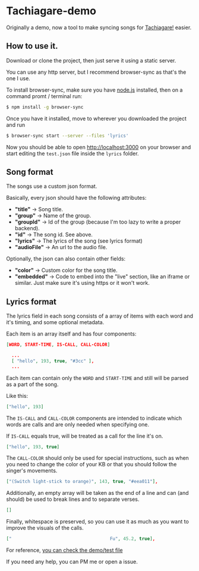 # Tachiagare-demo

Originally a demo, now a tool to make syncing songs for [Tachiagare!](https://github.com/datyayu/tachiagare) easier.


## How to use it.

Download or clone the project, then just serve it using a static server.

You can use any http server, but I recommend browser-sync as that's the one I use.

To install browser-sync, make sure you have [node.js](https://nodejs.org/en/) installed, then on a command promt / terminal run:

```bash
$ npm install -g browser-sync
```

Once you have it installed, move to wherever you downloaded the project and run

```bash
$ browser-sync start --server --files 'lyrics'
```

Now you should be able to open [http://localhost:3000](http://localhost:3000) on your browser and start editing the `test.json` file inside the `lyrics` folder.


## Song format

The songs use a custom json format.

Basically, every json should have the following attributes:

- **"title"** -> Song title.
- **"group"** -> Name of the group.
- **"groupId"** -> Id of the group (because I'm too lazy to write a proper backend).
- **"id"** -> The song id. See above.
- **"lyrics"** -> The lyrics of the song (see lyrics format)
- **"audioFile"** -> An url to the audio file.

Optionally, the json can also contain other fields:

- **"color"** -> Custom color for the song title.
- **"embedded"** -> Code to embed into the "live" section, like an iframe or similar. Just make sure it's using https or it won't work.


## Lyrics format

The lyrics field in each song consists of a array of items with each word and it's timing, and some optional metadata.

Each item is an array itself and has four components:

```json
[WORD, START-TIME, IS-CALL, CALL-COLOR]
```
```json
  ...
  [ "hello", 193, true, "#3cc" ],
  ...
```

 Each item can contain only the `WORD` and `START-TIME` and still will be parsed as a part of the song.

Like this:
```json
["hello", 193]
```

The `IS-CALL` and `CALL-COLOR` components are intended to indicate which words are calls and are only needed when specifying one.

If `IS-CALL` equals true, will be treated as a call for the line it's on.

```json
["hello", 193, true]
```

The `CALL-COLOR` should only be used for special instructions, such as when you need to change the color of your KB or that you should follow the singer's movements.

```json
["(Switch light-stick to orange)", 143, true, "#eea011"],
```

Additionally, an empty array will be taken as the end of a line and can (and should) be used to break lines and to separate verses.

```json
[]
```

Finally, whitespace is preserved, so you can use it as much as you want to improve the visuals of the calls.

```json
["                                     Fu", 45.2, true],
```

For reference, [you can check the demo/test file](https://github.com/datyayu/tachiagare-demo/tree/master/lyrics/test.json)


If you need any help, you can PM me or open a issue.
